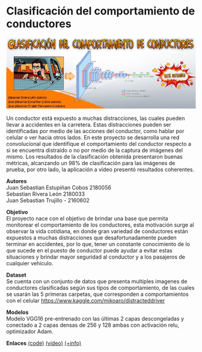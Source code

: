 # Clasificación del comportamiento de conductores
<img src="banner.jpg">

Un conductor está expuesto a muchas distracciones, las cuales pueden llevar a accidentes en la carretera. Estas distracciones pueden ser identificadas por medio de las acciones del conductor, como hablar por celular o ver hacia otros lados. En este proyecto se desarrolla una red convolucional que identifique el comportamiento del conductor respecto a si se encuentra distraído o no por medio de la captura de imágenes del mismo. Los resultados de la clasificación obtenida presentaron buenas métricas, alcanzando un 98% de clasificación para las imágenes de prueba, por otro lado, la aplicación a video presentó resultados coherentes.

<b>Autores</b><br>
Juan Sebastian Estupiñan Cobos 2180056<br>
Sebastian Rivera León 2180033<br>
Juan Sebastian Trujillo - 2160602

<b>Objetivo</b><br>
El proyecto nace con el objetivo de brindar una base que permita monitorear el comportamiento de los conductores,
esta motivación surge al observar la vida cotidiana, en donde gran variedad de conductores están expuestos a muchas distracciones
que desafortunadamente pueden terminar en accidentes, por lo que, tener un constante conocimiento de lo que sucede en el puesto
de conductor puede ayudar a evitar estas situaciones y brindar mayor seguridad al conductor y a los pasajeros de cualquier vehiculo.

<b>Dataset</b><br>
Se cuenta con un conjunto de datos que presenta multiples imagenes de conductores clasificadas según sus tipos de comportamiento, de las cuales se usarán las 5 primeras carpetas, que corresponden a comportamientos con el celular https://www.kaggle.com/mikoaro/distracteddriver

<b>Modelos</b><br>
Modelo VGG16 pre-entrenado con las últimas 2 capas descongeladas y conectado a 2 capas densas de 256 y 128 ambas con activación relu, optimizador Adam.

<b>Enlaces</b>
<a href="https://github.com/Etherion99/IA2_comportamiento_conductores">(code)</a> <a href="https://www.youtube.com/watch?v=hc4-Ou34ukk">(video)</a> <a href="https://github.com/Etherion99/IA2_comportamiento_conductores/blob/main/presentaci%C3%B3n.pptx">(+info)</a>
